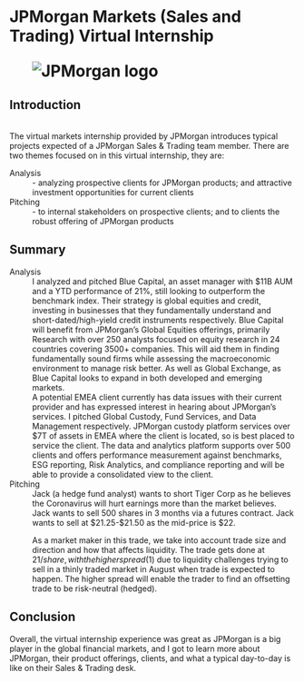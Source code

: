 <h1>JPMorgan Markets (Sales and Trading) Virtual Internship
<figure>
  <img src="Files/charts_accenture.png" alt="JPMorgan logo" /> 
</figure>
</h1>


<h2>Introduction</h2>
<br>
The virtual markets internship provided by JPMorgan introduces typical projects expected of a JPMorgan Sales & Trading team member. There are two themes focused on in this virtual internship, they are:
<br />
 <dl>
  <dt>Analysis</dt>
  <dd>- analyzing prospective clients for JPMorgan products; and attractive investment opportunities for current clients</dd>
  <dt>Pitching</dt>
  <dd>- to internal stakeholders on prospective clients; and to clients the robust offering of JPMorgan products </dd>
</dl>

<h2>Summary</h2>
 <dl>
  <dt>Analysis</dt>
  <dd>I analyzed and pitched Blue Capital, an asset manager with $11B AUM and a YTD performance of 21%, still looking to outperform the benchmark index. Their strategy is global equities and credit, investing in businesses that they fundamentally understand and short-dated/high-yield credit instruments respectively. Blue Capital will benefit from JPMorgan’s Global Equities offerings, primarily Research with over 250 analysts focused on equity research in 24 countries covering 3500+ companies. This will aid them in finding fundamentally sound firms while assessing the macroeconomic environment to manage risk better. As well as Global Exchange, as Blue Capital looks to expand in both developed and emerging markets.</dd>

<dd>
A potential EMEA client currently has data issues with their current provider and has expressed interest in hearing about JPMorgan’s services. I pitched Global Custody, Fund Services, and Data Management respectively. JPMorgan custody platform services over $7T of assets in EMEA where the client is located, so is best placed to service the client. The data and analytics platform supports over 500 clients and offers performance measurement against benchmarks, ESG reporting, Risk Analytics, and compliance reporting and will be able to provide a consolidated view to the client.
    
</dd>
  <dt>Pitching</dt>
  <dd>Jack (a hedge fund analyst) wants to short Tiger Corp as he believes the Coronavirus will hurt earnings more than the market believes. 
Jack wants to sell 500 shares in 3 months via a futures contract. Jack wants to sell at $21.25-$21.50 as the mid-price is $22. 
    
As a market maker in this trade, we take into account trade size and direction and how that affects liquidity. The trade gets done at $21/share, with the higher spread ($1) due to liquidity challenges trying to sell in a thinly traded market in August when trade is expected to happen. The higher spread will enable the trader to find an offsetting trade to be risk-neutral (hedged). 
</dd>
</dl>

<h2>Conclusion</h2>

Overall, the virtual internship experience was great as JPMorgan is a big player in the global financial markets, and I got to learn more about JPMorgan, their product offerings, clients, and what a typical day-to-day is like on their Sales & Trading desk. 


